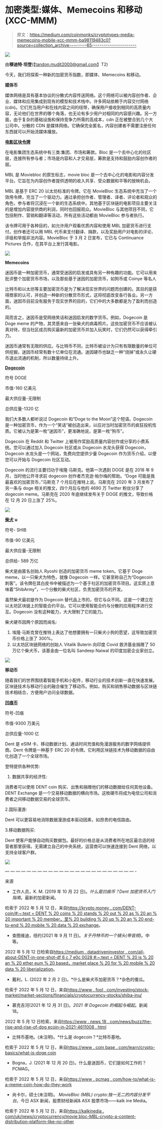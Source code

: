 # 加密类型:媒体、Memecoins 和移动(XCC-MMM)

> 原文：<https://medium.com/coinmonks/cryptotypes-media-memecoins-mobile-xcc-mmm-ba98119483c0?source=collection_archive---------65----------------------->

![](img/29badbf0f0d66a77f77b5be7337d6966.png)

由**穆迪特·坦登**(【tandon.mudit2000@gmail.com】T2)

今天，我们将探索一种新的加密货币指数，即媒体、Memecoins 和移动。

**媒体币**

媒体网络是具有基本协议的分散式内容传送网络。这个网络可以被内容创作者、企业、媒体和应用集成到现有的模型和技术栈中。许多网站依赖于内容交付网络(cdn)。它们充当用户和在线内容之间的纽带，确保用户接收到相同的高质量内容，无论他们在世界的哪个角落，也无论有多少用户对相同的内容感兴趣。另一方面，由于复杂的基础设施和保持竞争力所需的高成本，cdn 正在被整合到几个大公司中。分散的 CDN 是媒体网络。它确保完全匿名，内容创建者不需要注册任何东西就可以开始流媒体播放。

[**电影区块令牌**](https://www.moviebloc.com/)

在电影集团生态系统中有三类:集团、市场和筹款。Bloc 是一个去中心化的社区层，连接所有参与者；市场是内容和人才交易层，筹款是支持和鼓励内容创作者的层。

MBL 是 Moviebloc 的原生标志，movie bloc 是一个去中心化的电影和内容分发平台。它旨在为内容创作者提供透明的收入共享、受众数据和平等的放映机会。

MBL 是基于 ERC 20 以太坊标准的令牌。它在 MovieBloc 生态系统中充当了一个效用令牌，充当了一个驱动力。通过承担创作者、管理者、译者、评论者和观众的角色，参与者将沉浸在一个新的生态系统中。其他基于区块链的电影项目主要关注的是增加内容提供商的利润，同时也回报观众。MovieBloc 与其他项目不同，它包括制作、营销和翻译等活动，所有这些活动都由 MovieBloc 参与者执行。

该令牌可用于各种目的，如允许用户观看优质内容和使用 MBL 加密货币进行支付。创作者还可以用 MBL 代币来支付翻译、捐款，以及奖励用户对电影的评论、评级和举报非法内容。MovieBloc 于 3 月 2 日宣布，它已与 Continuance Pictures 合作，在其平台上发行其电影。

![](img/f570c896f6c81ffcf278160afc9636a1.png)

**Memecoins**

迷因币是一种加密货币，通常受迷因的启发或具有另一种有趣的功能。它可以用来批评整个加密货币市场，以及那些基于迷因的加密货币，如狗币或 Coinye 等名人

比特币和以太坊等主要加密货币是为了解决现实世界的问题而创建的。其目的是获得商家的认可，并创造一种新的分散货币形式，这将彻底改变各行各业。另一方面，迷因币目前没有服务于现实世界的目的，它们中的大多数都是为了盈利而创造的。

简而言之，迷因币是受网络笑话和迷因启发的数字货币。例如，Dogecoin 是 Doge meme 的产物，其灵感来自一张柴犬的病毒照片。这些加密货币不应该被认真对待，但当社区成员购买最新的加密货币并加入玩笑时，它们仍然可以获得牵引力。

迷因币通常有无限的供应。与比特币不同，比特币被设计为只有有限数量的单位可供挖掘，迷因币经常有数十亿单位在流通。迷因硬币也缺乏一种“烧掉”或永久让硬币退出流通的机制，所以数量持续上升。

[**Dogecoin**](https://dogecoin.com/)

符号 DOGE

市值-160 亿美元

最大供应量-无限制

总供应量-1320 亿

我们大多数人都听说过 Dogecoin 和“Doge to the Moon”这个短语。Dogecoin 是一种加密货币，作为一个“笑话”被创造出来，以应对当时加密货币的疯狂投机性质。它被认为是第一枚“迷因币”，更准确地说，是第一枚“狗币”。

Dogecoin 在 Reddit 和 Twitter 上被用作奖励高质量内容创作或分享的小费系统。您可以通过加入 Dogecoin 社区或从 Dogecoin 水龙头获得 Dogecoin，Dogecoin 水龙头是一个网站，免费向您提供少量 Dogecoin 作为货币介绍，以便您可以开始与 Dogecoin 社区互动。

Dogecoin 的流行主要归功于埃隆·马斯克。他第一次遇到 DOGE 是在 2018 年 9 月，当时他公开寻求前 dogecoin 创作者杰克逊·帕尔梅的帮助。“Doge 可能是我最喜欢的加密货币，”马斯克 7 个月后在推特上说。马斯克在 2020 年 3 月发布了另一条与 doge 相关的推文，四个月后与他的 4690 万 Twitter 粉丝分享了 dogecoin meme。马斯克在 2020 年底继续发布关于 DOGE 的推文，导致价格在 12 月 20 日上涨了 25%。

![](img/c7a50d4e700f251795365f012f0e8c6b.png)

[**柴犬**](https://shibatoken.com/) **u**

符号- SHIB

市值-90 亿美元

最大供应量-无限制

总供给- 589 万亿

柴犬是由匿名创始人 Ryoshi 创造的加密货币 meme token。它基于 Doge meme，以一只柴犬为特色，就像 Dogecoin 一样。它甚至称自己为“Dogecoin 刺客”。该令牌在其白皮书中被描述为一个基于社区的加密货币项目。这实质上意味着“ShibArmy”，一个分散的柴犬社区，负责加密货币的开发。

虽然柴犬最初是作为 Dogecoin 替代品上市的，但它与众不同。这是一个建立在以太坊区块链上的智能合约平台。它可以使用智能合约与分散的应用程序进行交互。Dogecoin 没有这种能力，大大限制了它的能力。

柴犬硬币因两个原因而闻名:

1.  埃隆·马斯克曾在推特上表达了他想要拥有一只柴犬小狗的愿望，这导致加密货币价格上涨了 300%。
2.  以太坊区块链网络的创始人 Vitalik Buterin 向印度 Covid 救济基金捐赠了 50 万亿个柴犬币，该基金由一位名叫 Sandeep Naiwal 的印度加密企业家创立。

![](img/30b71fbeb1fbf8cce7c24e732a78a143.png)

**移动币**

随着我们的世界围绕着智能手机和小配件，移动行业的技术创新一直在快速发展。区块链技术与移动行业的融合催生了移动币。例如，购买和销售移动数据与区块链技术相结合，方便用户访问全球数据。

[**凹痕币**](https://www.dentwireless.com/)

符号-凹痕

市值-9300 万美元

总供应量-1000 亿

Dent 是 eSIM 卡、移动数据计划、通话时间充值和免漫游服务的数字网络提供商。Dent 令牌是一种基于 ERC 20 的令牌。它利用区块链技术为移动数据的自由化创造了一个全球市场。

登特提供各种优势:

1.  数据共享的经济性:

消费者可以使用 DENT coin 购买、出售和捐赠他们的移动数据给任何其他设备。DENT Exchange 是一个交易移动数据的横向市场。这枚硬币将成为电信公司和消费者之间移动数据交易的全球货币。

2.国际漫游:

Dent 可以更容易地消除数据漫游成本驱动因素，如昂贵的电信路由。

3.移动数据购买:

Dent 使客户能够自动购买数据包。最好的价格总是从消费者所在地区最合适的经营者那里获得。无需建立自己的中央系统，运营商可以快速连接到 Dent 网络，以支持全球客户群。

![](img/ba2c411c5f0f2398b648bbdbf24de87b.png)

— — — — — — — — — — — — — — — — — — — — — — — — -

来源

*   工作人员，K. M. (2019 年 10 月 22 日)。*什么是凹痕币？Dent 加密货币入门指南*。最新的加密新闻。

检索于 2022 年 5 月 12 日，来自[https://krypto money . com/DENT-coin/#:~:text = DENT % 20 coins % 20 stands % 20 out % 20 as % 20 an % 20 important % 20 member，至% 20 building % 20 up % 20 an % 20 end-to-end % 20 mobile % 20 data % 20 exchange](https://kryptomoney.com/dent-coin/#:~:text=DENT%20coins%20stands%20out%20as%20an%20important%20member,to%20building%20up%20an%20end-to-end%20mobile%20data%20exchange)。

*   查图维迪，纽约(2021 年 9 月 11 日)。*关于丹特币的一个镜头(带音频)*。中等。

2022 年 5 月 12 日检索自[https://medium . datadriveninvestor . com/all-about-DENT-in-one-shot-df 6 c 7 e0c 0028 #:~:text = DENT % 20 is % 20 an % 20 ether eum % 20 based，market place % 20 for % 20 mobile % 20 data % 20 liberialization](https://medium.datadriveninvestor.com/all-about-dent-in-one-shot-df6c7e0c0028#:~:text=DENT%20is%20an%20Ethereum%20based,marketplace%20for%20mobile%20data%20liberalization)。

*   戴利，L. (2022 年 2 月 2 日)。*什么是柴犬币加密货币？*杂色的傻瓜。

检索于 2022 年 5 月 12 日，来自[https://www . fool . com/investing/stock-market/market-sections/financials/cryptocurrency-stocks/shiba-inu/](https://www.fool.com/investing/stock-market/market-sectors/financials/cryptocurrency-stocks/shiba-inu/)

*   慕克吉河(2021 年 12 月 31 日)。*2021 年 Dogecoin 的崛起与崛起*。新闻 18。

2022 年 5 月 12 日检索，来自[https://www . news 18 . com/news/buzz/the-rise-and-rise-of-dog ecoin-in-2021-4611008 . html](https://www.news18.com/news/buzz/the-rise-and-rise-of-dogecoin-in-2021-4611008.html)

*   比特币基地。(未注明)。*什么是 dogecoin？*比特币基地。

检索于 2022 年 5 月 12 日，来自[https://www . coin base . com/learn/crypto-basics/what-is-doge coin](https://www.coinbase.com/learn/crypto-basics/what-is-dogecoin)

*   Bogna，J. (2021 年 12 月 20 日)。什么是迷因币，它们是如何工作的？ PCMAG。

检索于 2022 年 5 月 12 日，来自[https://www . pcmag . com/how-to/what-is-a-meme-coin-how-do-they-work](https://www.pcmag.com/how-to/what-is-a-meme-coin-how-do-they-work)

*   尚卡尔，硕士(未注明)。 *MovieBloc (MBL) crypto:独一无二的内容分发平台*。今日 ASX 新闻，股票财经新闻& ASX 股票市场——kalk ine Media。

检索于 2022 年 5 月 12 日，来自[https://kalkinedia . com/uk/news/cryptocurrency/movie bloc-MBL-crypto-a-content-distribution-platform-like-no-other](https://kalkinemedia.com/uk/news/cryptocurrency/moviebloc-mbl-crypto-a-content-distribution-platform-like-no-other)